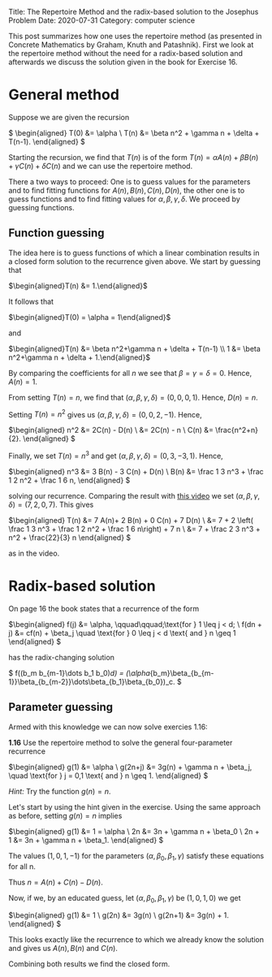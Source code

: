 Title: The Repertoire Method and the radix-based solution to the Josephus Problem
Date: 2020-07-31
Category: computer science

This post summarizes how one uses the repertoire method (as presented in Concrete Mathematics by Graham, Knuth and Patashnik). First we look at the repertoire method without the need for a radix-based solution and afterwards we discuss the solution given in the book for Exercise 16.

# General method

Suppose we are given the recursion

$
\begin{aligned}
T(0) &= \alpha \\
T(n) &= \beta n^2 + \gamma n + \delta + T(n-1).
\end{aligned}
$

Starting the recursion, we find that $T(n)$ is of the form $T(n) = \alpha A(n) + \beta B(n) + \gamma C(n) + \delta C(n)$ and we can use the repertoire method.

There a two ways to proceed: One is to guess values for the parameters and to find fitting functions for $A(n),B(n), C(n), D(n)$, the other one is to guess functions and to find fitting values for $\alpha,\beta,\gamma,\delta$. We proceed by guessing functions.

## Function guessing

The idea here is to guess functions of which a linear combination results in a closed form solution to the recurrence given above. We start by guessing that

$\begin{aligned}T(n) &= 1.\end{aligned}$

It follows that

$\begin{aligned}T(0) = \alpha = 1\end{aligned}$

and

$\begin{aligned}T(n) &= \beta n^2+\gamma n + \delta + T(n-1) \\
1 &= \beta n^2+\gamma n + \delta + 1.\end{aligned}$

By comparing the coefficients for all $n$ we see that $\beta=\gamma=\delta=0$. Hence, $A(n) = 1$.

From setting $T(n) = n$, we find that $(\alpha,\beta,\gamma,\delta) = (0,0,0,1)$. Hence, $D(n) = n$.

Setting $T(n) = n^2$ gives us $(\alpha,\beta,\gamma,\delta) = (0,0,2,-1)$. Hence,

$\begin{aligned}
n^2 &= 2C(n) - D(n) \\
    &= 2C(n) - n \\
C(n) &= \frac{n^2+n}{2}.
\end{aligned}
$

Finally, we set $T(n) = n^3$ and get $(\alpha,\beta,\gamma,\delta) = (0,3,-3,1)$. Hence,

$\begin{aligned}
n^3 &= 3 B(n) - 3 C(n) + D(n) \\
B(n) &= \frac 1 3 n^3 + \frac 1 2 n^2 + \frac 1 6 n,
\end{aligned}
$

solving our recurrence. Comparing the result with [this video](https://www.youtube.com/watch?v=8WbpRwYcEf0) we set $(\alpha,\beta,\gamma,\delta) = (7,2,0,7)$. This gives

$\begin{aligned}
T(n) &= 7 A(n)+ 2 B(n) + 0 C(n) + 7 D(n) \\
&= 7 + 2 \left( \frac 1 3 n^3 + \frac 1 2 n^2 + \frac 1 6 n\right) + 7 n \\
&= 7 + \frac 2 3 n^3 + n^2 + \frac{22}{3} n
\end{aligned}
$

as in the video.

# Radix-based solution

On page 16 the book states that a recurrence of the form

$\begin{aligned}
f(j) &= \alpha, \qquad\qquad\;\text{for } 1 \leq j < d; \\
f(dn + j) &= cf(n) + \beta_j \quad \text{for } 0 \leq j < d \text{ and } n \geq 1
\end{aligned}
$

has the radix-changing solution

$
f((b_m b_{m-1}\dots b_1 b_0)_d) = (\alpha_{b_m}\beta_{b_{m-1}}\beta_{b_{m-2}}\dots\beta_{b_1}\beta_{b_0})_c.
$

## Parameter guessing

Armed with this knowledge we can now solve exercies 1.16:

__1.16__ Use the repertoire method to solve the general four-parameter recurrence

$\begin{aligned}
g(1) &= \alpha \\
g(2n+j) &= 3g(n) + \gamma n + \beta_j, \quad \text{for } j = 0,1 \text{ and } n \geq 1.
\end{aligned}
$

_Hint:_ Try the function $g(n) = n$.

Let's start by using the hint given in the exercise. Using the same approach as before, setting $g(n) = n$ implies

$\begin{aligned}
g(1) &= 1 = \alpha \\
2n &= 3n + \gamma n + \beta_0 \\
2n + 1 &= 3n + \gamma n + \beta_1.
\end{aligned}
$

The values $(1,0,1,-1)$ for the parameters $(\alpha,\beta_0,\beta_1,\gamma)$ satisfy these equations for all n.

Thus $n = A(n) + C(n) - D(n)$.

Now, if we, by an educated guess, let $(\alpha,\beta_0,\beta_1,\gamma)$ be $(1,0,1,0)$ we get

$\begin{aligned}
g(1) &= 1 \\
g(2n) &= 3g(n) \\
g(2n+1) &= 3g(n) + 1.
\end{aligned}
$

This looks exactly like the recurrence to which we already know the solution and gives us $A(n), B(n)$ and $C(n)$.

Combining both results we find the closed form.